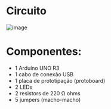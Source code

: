 # Circuito
![image](https://user-images.githubusercontent.com/77423877/236470029-38a8ce68-0231-4b8d-a271-3ab1b742819b.png)

# Componentes:
- 1 Arduíno UNO R3
- 1 cabo de conexão USB
- 1 placa de prototipação (protoboard)
- 2 LEDs
- 2 resistors de 220 Ω ohms
- 5 jumpers (macho-macho)
